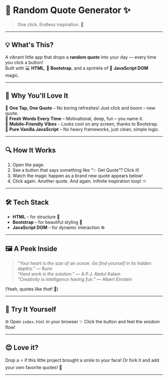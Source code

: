 
# 🌟 Random Quote Generator ✨  
> One click. Endless inspiration. 🎯

---

## 💡 What's This?

A vibrant little app that drops a **random quote** into your day — every time you click a button!  
Built with 💻 **HTML**, 🎨 **Bootstrap**, and a sprinkle of 🧠 **JavaScript DOM** magic.

---

## 🚀 Why You'll Love It

🎲 **One Tap, One Quote** – No boring refreshes! Just click and boom – new quote.  
💬 **Fresh Words Every Time** – Motivational, deep, fun – you name it.  
📱 **Mobile-Friendly Vibes** – Looks cool on any screen, thanks to Bootstrap.  
🧠 **Pure Vanilla JavaScript** – No heavy frameworks, just clean, simple logic.

---

## 🔍 How It Works

1. Open the page.  
2. See a button that says something like “✨ Get Quote”? Click it!  
3. Watch the magic happen as a brand new quote appears below!  
4. Click again. Another quote. And again. Infinite inspiration loop! ♾️

---

## 🛠️ Tech Stack

- **HTML** – for structure 🧱  
- **Bootstrap** – for beautiful styling 💅  
- **JavaScript DOM** – for dynamic interaction ⚙️

---

## 🖼️ A Peek Inside

> _“Your heart is the size of an ocean. Go find yourself in its hidden depths.”_ — Rumi  
> _“Hard work is the solution.”_ — A.P.J. Abdul Kalam  
> _“Creativity is intelligence having fun.”_ — Albert Einstein  

(Yeah, quotes like *that*! 🤯)

---

## 🧪 Try It Yourself

🌐 Open `index.html` in your browser
✨ Click the button and feel the wisdom flow!

---

## 😍 Love it?

Drop a ⭐ if this little project brought a smile to your face!
Or fork it and add your own favorite quotes! 📝

---


